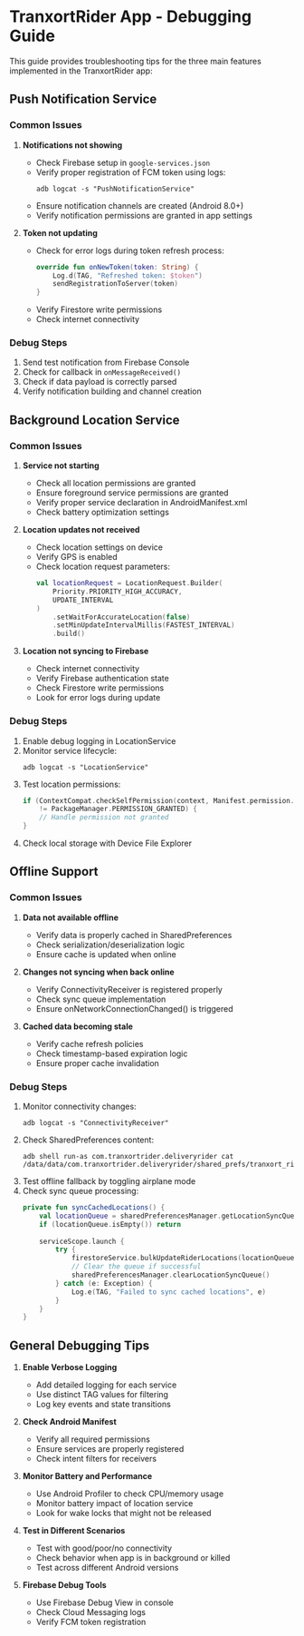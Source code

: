 # TranxortRider App - Debugging Guide

This guide provides troubleshooting tips for the three main features implemented in the TranxortRider app:

## Push Notification Service

### Common Issues

1. **Notifications not showing**
   - Check Firebase setup in `google-services.json`
   - Verify proper registration of FCM token using logs:
     ```
     adb logcat -s "PushNotificationService"
     ```
   - Ensure notification channels are created (Android 8.0+)
   - Verify notification permissions are granted in app settings

2. **Token not updating**
   - Check for error logs during token refresh process:
     ```kotlin
     override fun onNewToken(token: String) {
         Log.d(TAG, "Refreshed token: $token")
         sendRegistrationToServer(token)
     }
     ```
   - Verify Firestore write permissions
   - Check internet connectivity

### Debug Steps

1. Send test notification from Firebase Console
2. Check for callback in `onMessageReceived()`
3. Check if data payload is correctly parsed
4. Verify notification building and channel creation

## Background Location Service

### Common Issues

1. **Service not starting**
   - Check all location permissions are granted
   - Ensure foreground service permissions are granted
   - Verify proper service declaration in AndroidManifest.xml
   - Check battery optimization settings

2. **Location updates not received**
   - Check location settings on device
   - Verify GPS is enabled
   - Check location request parameters:
     ```kotlin
     val locationRequest = LocationRequest.Builder(
         Priority.PRIORITY_HIGH_ACCURACY,
         UPDATE_INTERVAL
     )
         .setWaitForAccurateLocation(false)
         .setMinUpdateIntervalMillis(FASTEST_INTERVAL)
         .build()
     ```

3. **Location not syncing to Firebase**
   - Check internet connectivity
   - Verify Firebase authentication state
   - Check Firestore write permissions
   - Look for error logs during update

### Debug Steps

1. Enable debug logging in LocationService
2. Monitor service lifecycle:
   ```
   adb logcat -s "LocationService"
   ```
3. Test location permissions:
   ```kotlin
   if (ContextCompat.checkSelfPermission(context, Manifest.permission.ACCESS_FINE_LOCATION) 
       != PackageManager.PERMISSION_GRANTED) {
       // Handle permission not granted
   }
   ```
4. Check local storage with Device File Explorer

## Offline Support

### Common Issues

1. **Data not available offline**
   - Verify data is properly cached in SharedPreferences
   - Check serialization/deserialization logic
   - Ensure cache is updated when online

2. **Changes not syncing when back online**
   - Verify ConnectivityReceiver is registered properly
   - Check sync queue implementation
   - Ensure onNetworkConnectionChanged() is triggered

3. **Cached data becoming stale**
   - Verify cache refresh policies
   - Check timestamp-based expiration logic
   - Ensure proper cache invalidation

### Debug Steps

1. Monitor connectivity changes:
   ```
   adb logcat -s "ConnectivityReceiver"
   ```
2. Check SharedPreferences content:
   ```
   adb shell run-as com.tranxortrider.deliveryrider cat /data/data/com.tranxortrider.deliveryrider/shared_prefs/tranxort_rider_prefs.xml
   ```
3. Test offline fallback by toggling airplane mode
4. Check sync queue processing:
   ```kotlin
   private fun syncCachedLocations() {
       val locationQueue = sharedPreferencesManager.getLocationSyncQueue()
       if (locationQueue.isEmpty()) return
       
       serviceScope.launch {
           try {
               firestoreService.bulkUpdateRiderLocations(locationQueue)
               // Clear the queue if successful
               sharedPreferencesManager.clearLocationSyncQueue()
           } catch (e: Exception) {
               Log.e(TAG, "Failed to sync cached locations", e)
           }
       }
   }
   ```

## General Debugging Tips

1. **Enable Verbose Logging**
   - Add detailed logging for each service
   - Use distinct TAG values for filtering
   - Log key events and state transitions

2. **Check Android Manifest**
   - Verify all required permissions
   - Ensure services are properly registered
   - Check intent filters for receivers

3. **Monitor Battery and Performance**
   - Use Android Profiler to check CPU/memory usage
   - Monitor battery impact of location service
   - Look for wake locks that might not be released

4. **Test in Different Scenarios**
   - Test with good/poor/no connectivity
   - Check behavior when app is in background or killed
   - Test across different Android versions

5. **Firebase Debug Tools**
   - Use Firebase Debug View in console
   - Check Cloud Messaging logs
   - Verify FCM token registration 